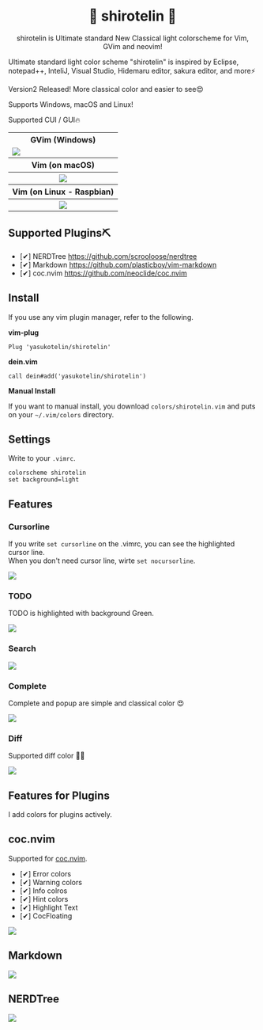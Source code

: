 <h1 align="center">🎉 shirotelin 🎉</h1>

<p align="center">shirotelin is Ultimate standard New Classical light colorscheme for Vim, GVim and neovim!</p>

Ultimate standard light color scheme "shirotelin" is inspired by Eclipse, notepad++, InteliJ, Visual Studio, Hidemaru editor, sakura editor, and more⚡

Version2 Released! More classical color and easier to see😍

Supports Windows, macOS and Linux!

Supported CUI / GUI🔥

<table>
    <tr>
        <th>GVim (Windows)</th>
    </tr>
    <tr>
        <td><img src="images/shirotelin-on-windows.png"></td>
    </tr>
    <tr>
        <th>Vim (on macOS)</th>
    </tr>
    <tr>
        <th><img src="images/shirotelin-on-macos.png"></th>
    </tr>
    <tr>
        <th>Vim (on Linux - Raspbian)</th>
    </tr>
    <tr>
        <th><img src="images/shirotelin-on-linux.png"></th>
    </tr>
</table>

## Supported Plugins⛏

- [✔] NERDTree https://github.com/scrooloose/nerdtree
- [✔] Markdown https://github.com/plasticboy/vim-markdown
- [✔] coc.nvim https://github.com/neoclide/coc.nvim

## Install

If you use any vim plugin manager, refer to the following.

**vim-plug**

```vim
Plug 'yasukotelin/shirotelin'
```

**dein.vim**

```vim
call dein#add('yasukotelin/shirotelin')
```

**Manual Install**

If you want to manual install, you download `colors/shirotelin.vim` and puts on your `~/.vim/colors` directory.

## Settings

Write to your `.vimrc`.

```vimrc
colorscheme shirotelin
set background=light
```

## Features

### Cursorline

If you write `set cursorline` on the .vimrc, you can see the highlighted cursor line.<br>
When you don't need cursor line,  wirte `set nocursorline`.

<img src="images/shirotelin-cursorline.gif">

### TODO

TODO is highlighted with background Green.

<img src="images/todo.png">

### Search

<img src="images/shirotelin-search.gif">

### Complete

Complete and popup are simple and classical color 😍

<img src="images/shirotelin-complete.gif">

### Diff

Supported diff color 🤷‍♂️

<img src="images/shirotelin-diff.png">

## Features for Plugins

I add colors for plugins actively.

## coc.nvim

Supported for [coc.nvim](https://github.com/neoclide/coc.nvim).<br>

- [✔] Error colors
- [✔] Warning colors
- [✔] Info colros
- [✔] Hint colors
- [✔] Highlight Text
- [✔] CocFloating

<img src="images/shirotelin-coc-demo.gif">

## Markdown

<img src="./images/shirotelin-markdown.png">

## NERDTree

<img src="images/shirotelin-nerdtree.png">


